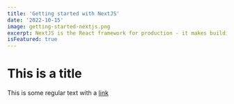 ```yaml
---
title: 'Getting started with NextJS'
date: '2022-10-15'
image: getting-started-nextjs.png
excerpt: NextJS is the React framework for production - it makes building fillstack React apps and sites a breeze and ships with built-in SSR.
isFeatured: true
---
```


# This is a title

This is some regular text with a [link](http://google.com)
